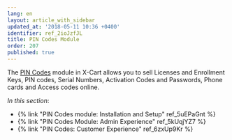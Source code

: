 ```yaml
---
lang: en
layout: article_with_sidebar
updated_at: '2018-05-11 10:36 +0400'
identifier: ref_2ioJzfJL
title: PIN Codes Module
order: 207
published: true
---
```

The [PIN Codes](https://market.x-cart.com/addons/pin-codes.html "PIN Codes Module") module in X-Cart allows you to sell Licenses and Enrollment Keys, PIN codes, Serial Numbers, Activation Codes and Passwords, Phone cards and Access codes online. 

_In this section_:
* {% link "PIN Codes module: Installation and Setup" ref_5uEPaGnt %}
* {% link "PIN Codes Module: Admin Experience" ref_5kUqjYZ7 %}
* {% link "PIN Codes: Customer Experience" ref_6zxUp9Kr %}
